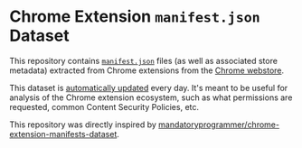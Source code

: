 # Chrome Extension `manifest.json` Dataset
This repository contains [`manifest.json`](https://developer.chrome.com/extensions/manifest) files (as well as associated store metadata) extracted from Chrome extensions from the [Chrome webstore](https://chrome.google.com/webstore/category/extensions). 

This dataset is [automatically updated](./.github/workflows/release.yml) every day. It's meant to be useful for analysis of the Chrome extension ecosystem, such as what permissions are requested, common Content Security Policies, etc.

This repository was directly inspired by [mandatoryprogrammer/chrome-extension-manifests-dataset](https://github.com/mandatoryprogrammer/chrome-extension-manifests-dataset).
